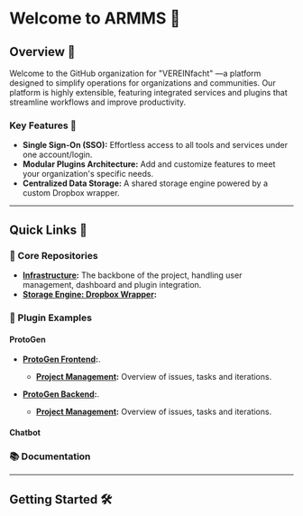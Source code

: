 # Welcome to ARMMS 🚀

## Overview 🌟

Welcome to the GitHub organization for "VEREINfacht" —a platform designed to simplify operations for organizations and communities. Our platform is highly extensible, featuring integrated services and plugins that streamline workflows and improve productivity.

### Key Features 🔑

- **Single Sign-On (SSO):** Effortless access to all tools and services under one account/login.
- **Modular Plugins Architecture:** Add and customize features to meet your organization's specific needs.
- **Centralized Data Storage:** A shared storage engine powered by a custom Dropbox wrapper.

---

## Quick Links 📎

### 🔗 Core Repositories

- **[Infrastructure](https://github.com/SoftwareEngineering-WS2025-ARMMS/infrastructure):** The backbone of the project, handling user management, dashboard and plugin integration.
- **[Storage Engine: Dropbox Wrapper](https://github.com/SoftwareEngineering-WS2025-ARMMS/storage-engine):**

### 🔗 Plugin Examples

#### ProtoGen

- **[ProtoGen Frontend](https://github.com/SoftwareEngineering-WS2025-ARMMS/ProtoGen-fe):**.

  - **[Project Management](https://github.com/orgs/SoftwareEngineering-WS2025-ARMMS/projects/5):** Overview of issues, tasks and iterations.

- **[ProtoGen Backend](https://github.com/SoftwareEngineering-WS2025-ARMMS/GEN_AI_Protokoll):**.

  - **[Project Management](https://github.com/orgs/SoftwareEngineering-WS2025-ARMMS/projects/1):** Overview of issues, tasks and iterations.

#### Chatbot

### 📚 Documentation

---

## Getting Started 🛠️
